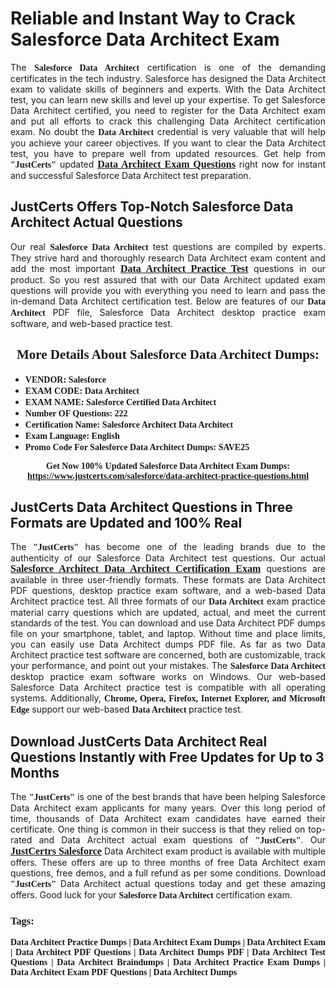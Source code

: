 <h1><strong>Reliable and Instant Way to Crack Salesforce Data Architect Exam</strong></h1>

<p style="text-align: justify;">The <span style="font-family:Georgia,serif;"><strong>Salesforce Data Architect</strong></span> certification is one of the demanding certificates in the tech industry. Salesforce has designed the Data Architect exam to validate skills of beginners and experts. With the Data Architect test, you can learn new skills and level up your expertise. To get Salesforce Data Architect certified, you need to register for the Data Architect exam and put all efforts to crack this challenging Data Architect certification exam. No doubt the <span style="font-family:Georgia,serif;"><strong> Data Architect</strong></span> credential is very valuable that will help you achieve your career objectives. If you want to clear the Data Architect test, you have to prepare well from updated resources. Get help from <span style="font-size:14px;"><span style="font-family:Georgia,serif;"><strong>&quot;JustCerts&quot;</strong></span></span> updated&nbsp;<a href="https://www.justcerts.com/salesforce/data-architect-practice-questions.html"><span style="font-size:16px;"><span style="font-family:Georgia,serif;"><strong>Data Architect Exam Questions</strong></span></span></a> right now for instant and successful Salesforce Data Architect test preparation.</p>

<h2><strong>JustCerts Offers Top-Notch Salesforce Data Architect Actual Questions&nbsp;</strong></h2>

<p style="text-align: justify;">Our real <span style="font-family:Georgia,serif;"><strong>Salesforce Data Architect</strong></span> test questions are compiled by experts. They strive hard and thoroughly research Data Architect exam content and add the most important&nbsp;<a href="https://www.justcerts.com/salesforce/data-architect-practice-questions.html"><span style="font-size:16px;"><span style="font-family:Georgia,serif;"><strong>Data Architect Practice Test</strong></span></span></a> questions in our product. So you rest assured that with our Data Architect updated exam questions will provide you with everything you need to learn and pass the in-demand Data Architect certification test. Below are features of our<span style="font-family:Georgia,serif;"><strong>&nbsp;Data Architect</strong></span> PDF file, Salesforce Data Architect desktop practice exam software, and web-based practice test.</p>

<h2 style="text-align: center;"><strong><span style="font-family:Georgia,serif;">More Details About Salesforce Data Architect Dumps:</span></strong></h2>

<ul>
	<li style="text-align: justify;"><span style="font-size:14px;"><span style="font-family:Georgia,serif;"><strong>VENDOR: Salesforce</strong></span></span></li>
	<li style="text-align: justify;"><span style="font-size:14px;"><span style="font-family:Georgia,serif;"><strong>EXAM CODE: Data Architect</strong></span></span></li>
	<li style="text-align: justify;"><span style="font-size:14px;"><span style="font-family:Georgia,serif;"><strong>EXAM NAME: Salesforce Certified Data Architect</strong></span></span></li>
	<li style="text-align: justify;"><span style="font-size:14px;"><span style="font-family:Georgia,serif;"><strong>Number OF Questions: 222</strong></span></span></li>
	<li style="text-align: justify;"><span style="font-size:14px;"><span style="font-family:Georgia,serif;"><strong>Certification Name: Salesforce Architect Data Architect</strong></span></span></li>
	<li style="text-align: justify;"><span style="font-size:14px;"><span style="font-family:Georgia,serif;"><strong>Exam Language: English</strong></span></span></li>
	<li style="text-align: justify;"><span style="font-size:14px;"><span style="font-family:Georgia,serif;"><strong>Promo Code For Salesforce Data Architect Dumps: SAVE25</strong></span></span></li>
</ul>

<p style="text-align: center;"><strong><span style="font-family:Georgia,serif;"><span style="font-size:14px;">Get Now 100% Updated Salesforce Data Architect Exam Dumps:</span> <a href="https://www.justcerts.com/salesforce/data-architect-practice-questions.html">https://www.justcerts.com/salesforce/data-architect-practice-questions.html</a></span></strong></p>

<h2><strong>JustCerts Data Architect Questions in Three Formats are Updated and 100% Real</strong></h2>

<p style="text-align: justify;">The <span style="font-size:14px;"><span style="font-family:Georgia,serif;"><strong>&quot;JustCerts&quot;</strong></span></span> has become one of the leading brands due to the authenticity of our Salesforce Data Architect test questions. Our actual <a href="https://www.justcerts.com/salesforce/salesforce-architect-certification-exams.html"><span style="font-size:16px;"><span style="font-family:Georgia,serif;"><strong>Salesforce Architect Data Architect&nbsp;Certification Exam</strong></span></span></a> questions are available in three user-friendly formats. These formats are Data Architect PDF questions, desktop practice exam software, and a web-based Data Architect practice test. All three formats of our <strong><span style="font-family:Georgia,serif;"> Data Architect</span></strong> exam practice material carry questions which are updated, actual, and meet the current standards of the test. You can download and use Data Architect PDF dumps file on your smartphone, tablet, and laptop. Without time and place limits, you can easily use Data Architect dumps PDF file. As far as two&nbsp;Data Architect practice test software are concerned, both are customizable, track your performance, and point out your mistakes. The <span style="font-family:Georgia,serif;"><strong>Salesforce Data Architect</strong></span> desktop practice exam software works on Windows. Our web-based Salesforce Data Architect practice test is compatible with all operating systems. Additionally, <span style="font-family:Georgia,serif;"><strong>Chrome, Opera, Firefox, Internet Explorer, and Microsoft Edge</strong></span> support our web-based <span style="font-family:Georgia,serif;"><strong>Data Architect </strong></span> practice test.</p>

<h2><strong>Download JustCerts Data Architect Real Questions Instantly with Free Updates for Up to 3 Months</strong></h2>

<p style="text-align: justify;">The <span style="font-family:Georgia,serif;"><span style="font-size:14px;"><strong>&quot;JustCerts&quot;</strong></span></span> is one of the best brands that have been helping Salesforce Data Architect exam applicants for many years. Over this long period of time, thousands of Data Architect exam candidates have earned their certificate. One thing is common in their success is that they relied on top-rated and&nbsp;Data Architect actual exam questions of <span style="font-family:Georgia,serif;"><span style="font-size:14px;"><strong>&quot;JustCerts&quot;</strong></span></span>. Our <a href="https://www.justcerts.com/salesforce-certification-exams.html"><span style="font-size:16px;"><span style="font-family:Georgia,serif;"><strong>JustCertrs Salesforce</strong></span></span></a> Data Architect exam product is available with multiple offers. These offers are up to three months of free&nbsp;Data Architect exam questions, free demos, and a full refund as per some conditions. Download <span style="font-family:Georgia,serif;"><span style="font-size:14px;"><strong>&quot;JustCerts&quot;</strong></span></span> Data Architect actual questions today and get these amazing offers. Good luck for your <span style="font-family:Georgia,serif;"><strong>Salesforce Data Architect</strong></span> certification exam.</p>

<h3 style="text-align: justify;"><span style="font-family:Georgia,serif;"><strong>Tags:</strong></span></h3>

<p style="text-align: justify;"><span style="font-family:Georgia,serif;"><strong>Data Architect Practice Dumps | Data Architect Exam Dumps | Data Architect Exam | Data Architect PDF Questions | Data Architect Dumps PDF | Data Architect Test Questions | Data Architect Braindumps | Data Architect Practice Exam Dumps | Data Architect Exam PDF Questions | Data Architect Dumps</strong></span></p>
